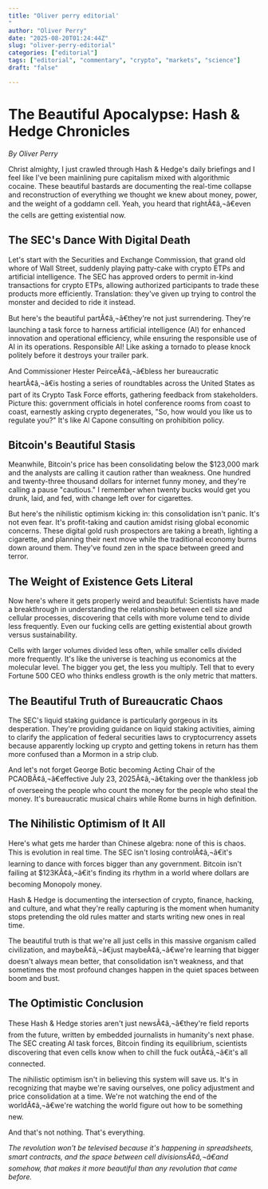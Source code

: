 ```yaml
---
title: "Oliver perry editorial'"
author: "Oliver Perry"
date: "2025-08-20T01:24:44Z"
slug: "oliver-perry-editorial"
categories: ["editorial"]
tags: ["editorial", "commentary", "crypto", "markets", "science"]
draft: "false"

---
```


# The Beautiful Apocalypse: Hash & Hedge Chronicles
*By Oliver Perry*

Christ almighty, I just crawled through Hash & Hedge's daily briefings and I feel like I've been mainlining pure capitalism mixed with algorithmic cocaine. These beautiful bastards are documenting the real-time collapse and reconstruction of everything we thought we knew about money, power, and the weight of a goddamn cell. Yeah, you heard that rightÃ¢â‚¬â€even the cells are getting existential now.

## The SEC's Dance With Digital Death

Let's start with the Securities and Exchange Commission, that grand old whore of Wall Street, suddenly playing patty-cake with crypto ETPs and artificial intelligence. The SEC has approved orders to permit in-kind transactions for crypto ETPs, allowing authorized participants to trade these products more efficiently. Translation: they've given up trying to control the monster and decided to ride it instead.

But here's the beautiful partÃ¢â‚¬â€they're not just surrendering. They're launching a task force to harness artificial intelligence (AI) for enhanced innovation and operational efficiency, while ensuring the responsible use of AI in its operations. Responsible AI! Like asking a tornado to please knock politely before it destroys your trailer park.

And Commissioner Hester PeirceÃ¢â‚¬â€bless her bureaucratic heartÃ¢â‚¬â€is hosting a series of roundtables across the United States as part of its Crypto Task Force efforts, gathering feedback from stakeholders. Picture this: government officials in hotel conference rooms from coast to coast, earnestly asking crypto degenerates, "So, how would you like us to regulate you?" It's like Al Capone consulting on prohibition policy.

## Bitcoin's Beautiful Stasis

Meanwhile, Bitcoin's price has been consolidating below the $123,000 mark and the analysts are calling it caution rather than weakness. One hundred and twenty-three thousand dollars for internet funny money, and they're calling a pause "cautious." I remember when twenty bucks would get you drunk, laid, and fed, with change left over for cigarettes.

But here's the nihilistic optimism kicking in: this consolidation isn't panic. It's not even fear. It's profit-taking and caution amidst rising global economic concerns. These digital gold rush prospectors are taking a breath, lighting a cigarette, and planning their next move while the traditional economy burns down around them. They've found zen in the space between greed and terror.

## The Weight of Existence Gets Literal

Now here's where it gets properly weird and beautiful: Scientists have made a breakthrough in understanding the relationship between cell size and cellular processes, discovering that cells with more volume tend to divide less frequently. Even our fucking cells are getting existential about growth versus sustainability.

Cells with larger volumes divided less often, while smaller cells divided more frequently. It's like the universe is teaching us economics at the molecular level. The bigger you get, the less you multiply. Tell that to every Fortune 500 CEO who thinks endless growth is the only metric that matters.

## The Beautiful Truth of Bureaucratic Chaos

The SEC's liquid staking guidance is particularly gorgeous in its desperation. They're providing guidance on liquid staking activities, aiming to clarify the application of federal securities laws to cryptocurrency assets because apparently locking up crypto and getting tokens in return has them more confused than a Mormon in a strip club.

And let's not forget George Botic becoming Acting Chair of the PCAOBÃ¢â‚¬â€effective July 23, 2025Ã¢â‚¬â€taking over the thankless job of overseeing the people who count the money for the people who steal the money. It's bureaucratic musical chairs while Rome burns in high definition.

## The Nihilistic Optimism of It All

Here's what gets me harder than Chinese algebra: none of this is chaos. This is evolution in real time. The SEC isn't losing controlÃ¢â‚¬â€it's learning to dance with forces bigger than any government. Bitcoin isn't failing at $123KÃ¢â‚¬â€it's finding its rhythm in a world where dollars are becoming Monopoly money.

Hash & Hedge is documenting the intersection of crypto, finance, hacking, and culture, and what they're really capturing is the moment when humanity stops pretending the old rules matter and starts writing new ones in real time.

The beautiful truth is that we're all just cells in this massive organism called civilization, and maybeÃ¢â‚¬â€just maybeÃ¢â‚¬â€we're learning that bigger doesn't always mean better, that consolidation isn't weakness, and that sometimes the most profound changes happen in the quiet spaces between boom and bust.

## The Optimistic Conclusion

These Hash & Hedge stories aren't just newsÃ¢â‚¬â€they're field reports from the future, written by embedded journalists in humanity's next phase. The SEC creating AI task forces, Bitcoin finding its equilibrium, scientists discovering that even cells know when to chill the fuck outÃ¢â‚¬â€it's all connected.

The nihilistic optimism isn't in believing this system will save us. It's in recognizing that maybe we're saving ourselves, one policy adjustment and price consolidation at a time. We're not watching the end of the worldÃ¢â‚¬â€we're watching the world figure out how to be something new.

And that's not nothing. That's everything.

*The revolution won't be televised because it's happening in spreadsheets, smart contracts, and the space between cell divisionsÃ¢â‚¬â€and somehow, that makes it more beautiful than any revolution that came before.*

